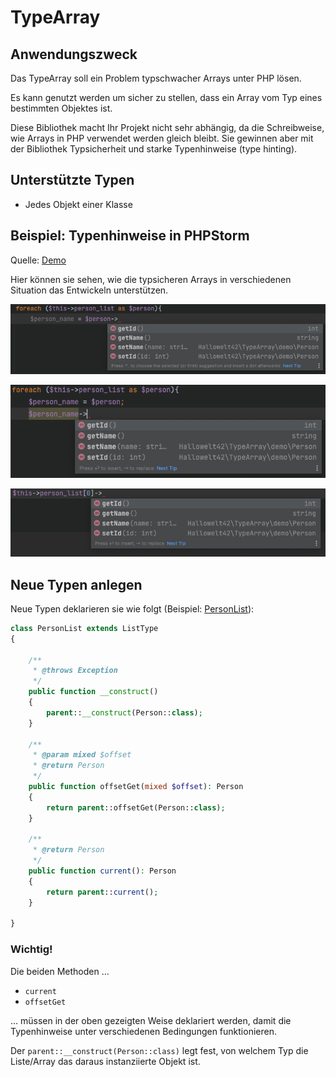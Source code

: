 # TypeArray

## Anwendungszweck
Das TypeArray soll ein Problem typschwacher Arrays unter PHP lösen.

Es kann genutzt werden um sicher zu stellen, dass ein Array vom Typ eines bestimmten Objektes ist.

Diese Bibliothek macht Ihr Projekt nicht sehr abhängig, 
da die Schreibweise, wie Arrays in PHP verwendet werden gleich bleibt. 
Sie gewinnen aber mit der Bibliothek Typsicherheit und starke Typenhinweise (type hinting).



## Unterstützte Typen
* Jedes Objekt einer Klasse


## Beispiel: Typenhinweise in PHPStorm
Quelle: [Demo](demo/PersonManager.php)

Hier können sie sehen, wie die typsicheren Arrays in verschiedenen Situation das Entwickeln unterstützen. 

![](demo/ressources/Bildschirmfoto%202022-02-06%20um%2013.13.32.png)

![](demo/ressources/Bildschirmfoto%202022-02-06%20um%2013.14.02.png)

![](demo/ressources/Bildschirmfoto%202022-02-06%20um%2013.12.40.png)


## Neue Typen anlegen
Neue Typen deklarieren sie wie folgt (Beispiel: [PersonList](demo/PersonList.php)):
```php
class PersonList extends ListType
{

    /**
     * @throws Exception
     */
    public function __construct()
    {
        parent::__construct(Person::class);
    }

    /**
     * @param mixed $offset
     * @return Person
     */
    public function offsetGet(mixed $offset): Person
    {
        return parent::offsetGet(Person::class);
    }

    /**
     * @return Person
     */
    public function current(): Person
    {
        return parent::current();
    }

}
```

### Wichtig!
Die beiden Methoden ...
* `current`
* `offsetGet`

... müssen in der oben gezeigten Weise deklariert werden, 
damit die Typenhinweise unter verschiedenen Bedingungen funktionieren.

Der `parent::__construct(Person::class)` legt fest, von welchem Typ die Liste/Array 
das daraus instanziierte Objekt ist.